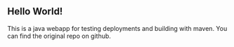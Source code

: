 ## Hello World!
This is a java webapp for testing deployments and building with maven. 
You can find the original repo on github.
